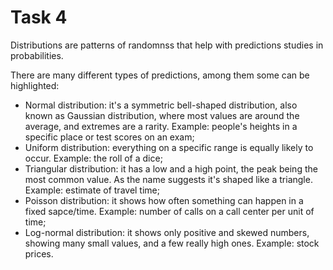 # Task 4

Distributions are patterns of randomnss that help with predictions studies in probabilities.

There are many different types of predictions, among them some can be highlighted:

* Normal distribution: it's a symmetric bell-shaped distribution, also known as Gaussian distribution, where most values are around the average, and extremes are a rarity. Example: people's heights in a specific place or test scores on an exam;
* Uniform distribution: everything on a specific range is equally likely to occur. Example: the roll of a dice;
* Triangular distribution: it has a low and a high point, the peak being the most common value. As the name suggests it's shaped like a triangle. Example: estimate of travel time;
* Poisson distribution: it shows how often something can happen in a fixed sapce/time. Example: number of calls on a call center per unit of time;
* Log-normal distribution: it shows only positive and skewed numbers, showing many small values, and a few really high ones. Example: stock prices.

